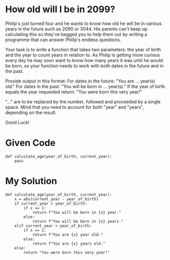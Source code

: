 # How old will I be in 2099?

Philip's just turned four and he wants to know how old he will be in various years in the future such as 2090 or 3044. His parents can't keep up calculating this so they've begged you to help them out by writing a programme that can answer Philip's endless questions.

Your task is to write a function that takes two parameters: the year of birth and the year to count years in relation to. As Philip is getting more curious every day he may soon want to know how many years it was until he would be born, so your function needs to work with both dates in the future and in the past.

Provide output in this format: For dates in the future: "You are ... year(s) old." For dates in the past: "You will be born in ... year(s)." If the year of birth equals the year requested return: "You were born this very year!"

"..." are to be replaced by the number, followed and proceeded by a single space. Mind that you need to account for both "year" and "years", depending on the result.

Good Luck!

# Given Code

```{python}
def calculate_age(year_of_birth, current_year):
    pass
```

# My Solution

```{python}
def calculate_age(year_of_birth, current_year):
    x = abs(current_year - year_of_birth)
    if current_year < year_of_birth:
        if x == 1:
            return f"You will be born in {x} year."
        else:
            return f"You will be born in {x} years."
    elif current_year > year_of_birth:
        if x == 1:
            return f"You are {x} year old."
        else:
            return f"You are {x} years old."
    else:
        return "You were born this very year!"
```
